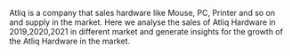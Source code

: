 Atliq is a company that sales hardware like Mouse, PC, Printer and so on and supply in the market.
Here we analyse the sales of Atliq Hardware in 2019,2020,2021 in different market and generate insights for the growth of the Atliq Hardware in the market.

